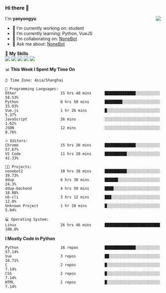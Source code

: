 ### Hi there 👋

<a href="#">
  <img align="right" src="https://github-readme-stats.vercel.app/api?username=yanyongyu&count_private=true&show_icons=true&bg_color=15,f2f7fd,E0EAFC" />
</a>

I'm **yanyongyu**

- 🔭 I’m currently working on: student
- 🌱 I’m currently learning: Python, VueJS
- 👯 I’m collaborating on: [NoneBot](https://github.com/nonebot)
- 💬 Ask me about: [NoneBot](https://github.com/nonebot)

🌟 **My Skills**  
![](https://img.shields.io/badge/-Python-3e74a2?style=flat-square&logo=Python&logoColor=fff)
![](https://img.shields.io/badge/-Vue-4fc08d?style=flat-square&logo=Vue.js&logoColor=fff)
![](https://img.shields.io/badge/-Node.js-339933?style=flat-square&logo=Node.js&logoColor=fff)
![](https://img.shields.io/badge/-Docker-2496ED?style=flat-square&logo=Docker&logoColor=fff)
![](https://img.shields.io/badge/-Linux-000000?style=flat-square&logo=Linux&logoColor=fff)

<!--START_SECTION:waka-->
📊 **This Week I Spent My Time On** 

```text
⌚︎ Time Zone: Asia/Shanghai

💬 Programming Languages: 
Other                    15 hrs 40 mins      ██████████████░░░░░░░░░░░   58.53% 
Python                   8 hrs 50 mins       ████████░░░░░░░░░░░░░░░░░   33.03% 
Vue.js                   1 hr 26 mins        █░░░░░░░░░░░░░░░░░░░░░░░░   5.37% 
JavaScript               26 mins             ░░░░░░░░░░░░░░░░░░░░░░░░░   1.62% 
JSON                     12 mins             ░░░░░░░░░░░░░░░░░░░░░░░░░   0.76%

🔥 Editors: 
Chrome                   15 hrs 26 mins      ██████████████░░░░░░░░░░░   57.67% 
VS Code                  11 hrs 20 mins      ██████████░░░░░░░░░░░░░░░   42.33%

🐱‍💻 Projects: 
nonebot2                 10 hrs 38 mins      ██████████░░░░░░░░░░░░░░░   39.73% 
ddup                     6 hrs 30 mins       ██████░░░░░░░░░░░░░░░░░░░   24.3% 
ddup-backend             4 hrs 50 mins       ████░░░░░░░░░░░░░░░░░░░░░   18.08% 
nb-cli                   3 hrs 12 mins       ███░░░░░░░░░░░░░░░░░░░░░░   12.0% 
Unknown Project          1 hr 20 mins        █░░░░░░░░░░░░░░░░░░░░░░░░   5.04%

💻 Operating System: 
Linux                    26 hrs 46 mins      █████████████████████████   100.0%

```

**I Mostly Code in Python** 

```text
Python                   16 repos            ██████████████░░░░░░░░░░░   57.14% 
Vue                      3 repos             ██░░░░░░░░░░░░░░░░░░░░░░░   10.71% 
C                        2 repos             █░░░░░░░░░░░░░░░░░░░░░░░░   7.14% 
CSS                      2 repos             █░░░░░░░░░░░░░░░░░░░░░░░░   7.14% 
HTML                     2 repos             █░░░░░░░░░░░░░░░░░░░░░░░░   7.14%

```



<!--END_SECTION:waka-->
